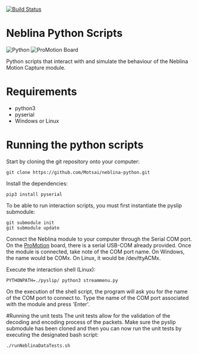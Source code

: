 [![Build Status](https://travis-ci.org/Motsai/neblina-python.svg)](https://travis-ci.org/Motsai/neblina-python)
# Neblina Python Scripts
![Python](https://www.python.org/static/community_logos/python-logo-master-v3-TM.png)
![ProMotion Board](http://i.imgur.com/FvKbWka.jpg)


Python scripts that interact with and simulate the behaviour of the Neblina Motion Capture module.
# Requirements
* python3
* pyserial
* Windows or Linux

# Running the python scripts
Start by cloning the git repository onto your computer:
```
git clone https://github.com/Motsai/neblina-python.git
```
Install the dependencies:
```
pip3 install pyserial
```
To be able to run interaction scripts, you must first instantiate the pyslip submodule:
```
git submodule init
git submodule update
```

Connect the Neblina module to your computer through the Serial COM port. On the [ProMotion](http://promotion.motsai.com/) board, there is a serial USB-COM already provided. Once the module is connected, take note of the COM port name. On Windows, the name would be COMx. On Linux, it would be /dev/ttyACMx.

Execute the interaction shell (Linux):
```
PYTHONPATH=./pyslip/ python3 streammenu.py
```

On the execution of the shell script, the program will ask you for the name of the COM port to connect to. Type the name of the COM port associated with the module and press 'Enter'.


#Running the unit tests
The unit tests allow for the validation of the decoding and encoding process of the packets. 
Make sure the pyslip submodule has been cloned and then you can now run the unit tests by executing the designated bash script:
```
./runNeblinaDataTests.sh
```


